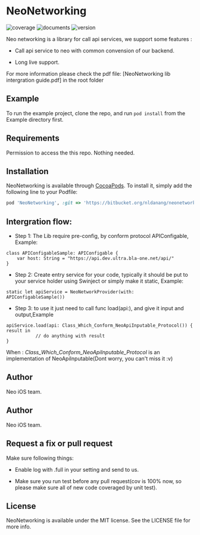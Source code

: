 # NeoNetworking

![coverage](https://img.shields.io/badge/coverage-100%25-brightgreen.svg) 
![documents](https://img.shields.io/badge/documents-0%25-brightgreen.svg)
![version](https://img.shields.io/badge/version-v1.0.0-blue.svg)

Neo networking is a library for call api services, we support some features :


- Call api service to neo with common convension of our backend.

- Long live support.

For more information please check the pdf file: [NeoNetworking lib intergration guide.pdf] in the root folder

## Example

To run the example project, clone the repo, and run `pod install` from the Example directory first.

## Requirements

Permission to access the this repo. Nothing needed.

## Installation

NeoNetworking is available through [CocoaPods](https://cocoapods.org). To install
it, simply add the following line to your Podfile:

```ruby
pod 'NeoNetworking', :git => 'https://bitbucket.org/nldanang/neonetworking.git',
```

## Intergration flow:

- Step 1: The Lib require pre-config, by conform protocol APIConfigable, Example:
```
class APIConfigableSample: APIConfigable {
    var host: String = "https://api.dev.ultra.bla-one.net/api/"
}
```

- Step 2: Create entry service for your code, typically it should be put to your service holder using Swinject or simply make it static, Example: 
```
static let apiService = NeoNetworkProvider(with: APIConfigableSample())
```

- Step 3: to use it just need to call func load(api:), and give it input and output,Example
```
apiService.load(api: Class_Which_Conform_NeoApiInputable_Protocol()) { result in
           // do anything with result
}
```
When : *Class_Which_Conform_NeoApiInputable_Protocol* is an implementation of NeoApiInputable(Dont worry, you can't miss it :v)

## Author

Neo iOS team.

## Author

Neo iOS team.

## Request a fix or pull request

Make sure following things:

- Enable log with .full in your setting and send to us.

- Make sure you run test before any pull request(cov is 100% now, so please make sure all of new code coveraged by unit test).

## License

NeoNetworking is available under the MIT license. See the LICENSE file for more info.
